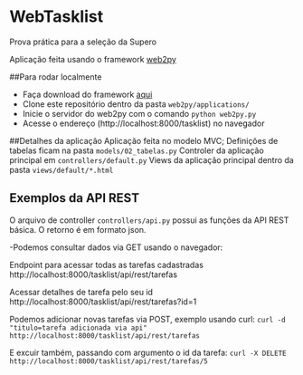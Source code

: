 # WebTasklist
Prova prática para a seleção da Supero

Aplicação feita usando o framework [web2py](http://http://web2py.com/)

##Para rodar localmente

- Faça download do framework [aqui](https://mdipierro.pythonanywhere.com/examples/static/web2py_src.zip)
- Clone este repositório dentro da pasta `web2py/applications/`
- Inicie o servidor do web2py com o comando `python web2py.py`
- Acesse o endereço (http://localhost:8000/tasklist) no navegador


##Detalhes da aplicação
Aplicação feita no modelo MVC;
Definições de tabelas ficam na pasta `models/02_tabelas.py`
Controler da aplicação principal em `controllers/default.py`
Views da aplicação principal dentro da pasta `views/default/*.html`


## Exemplos da API REST
O arquivo de controller `controllers/api.py` possui as funções da API REST básica.
O retorno é em formato json.

-Podemos consultar dados via GET usando o navegador:

Endpoint para acessar todas as tarefas cadastradas
http://localhost:8000/tasklist/api/rest/tarefas

Acessar detalhes de tarefa pelo seu id
http://localhost:8000/tasklist/api/rest/tarefas?id=1

Podemos adicionar novas tarefas via POST, exemplo usando curl:
`curl -d "titulo=tarefa adicionada via api" http://localhost:8000/tasklist/api/rest/tarefas`

E excuir também, passando com argumento o id da tarefa:
`curl -X DELETE http://localhost:8000/tasklist/api/rest/tarefas/5`



